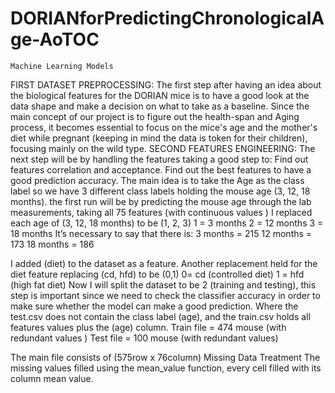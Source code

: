 # DORIANforPredictingChronologicalAge-AoTOC

    Machine Learning Models 
FIRST DATASET PREPROCESSING:
The first step after having an idea about the biological features for the DORIAN mice is to have a good look at the data shape and make a decision on what to take as a baseline. Since the main concept of our project is to figure out the health-span and Aging process, it becomes essential to focus on the mice's age and the mother's diet while pregnant (keeping in mind the data is token for their children), focusing mainly on the wild type. 
SECOND FEATURES ENGINEERING:
The next step will be by handling the features taking a good step to:
Find out features correlation and acceptance.
Find out the best features to have a good prediction accuracy.
The main idea is to take the Age as the class label so we have 3 different class labels holding the mouse age (3, 12, 18 months).
the first run will be by predicting the mouse age through the lab measurements, taking all 75 features (with continuous values )
I replaced each age of (3, 12, 18 months) to be (1, 2, 3)
1 = 3 months
2 = 12 months
3 = 18 months
It’s necessary to say that there is:
3 months = 215
12 months = 173
18 months = 186

I added (diet) to the dataset as a feature.
Another replacement held for the diet feature replacing (cd, hfd) to be (0,1)
0= cd (controlled diet)
1 = hfd (high fat diet)
Now I will split the dataset to be 2 (training and testing), this step is important since we need to check the classifier accuracy in order to make sure whether the model can make a good prediction. Where the test.csv does not contain the class label (age), and the train.csv holds all features values plus the (age) column.
Train file = 474 mouse (with redundant values )
Test file =  100 mouse (with redundant values)

The main file consists of (575row x 76column)
Missing Data Treatment
The missing values filled using the mean_value function, every cell filled with its column mean value.
